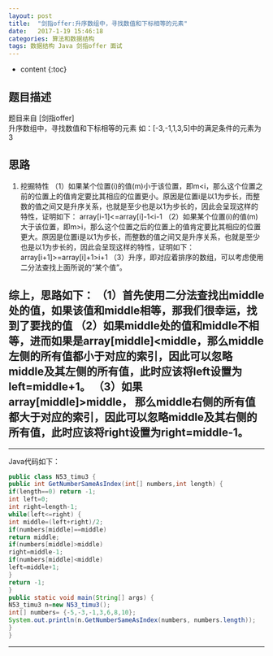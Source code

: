 ```yaml
---
layout: post
title:  "剑指offer:升序数组中，寻找数值和下标相等的元素"
date:   2017-1-19 15:46:18
categories: 算法和数据结构
tags: 数据结构 Java 剑指offer 面试
---
```


* content
{:toc}

## 题目描述

题目来自 [剑指offer]   
 升序数组中，寻找数值和下标相等的元素 如：[-3,-1,1,3,5]中的满足条件的元素为3
## 思路
1. 挖掘特性
（1）如果某个位置(i)的值(m)小于该位置，即m<i，那么这个位置之前的位置上的值肯定要比其相应的位置更小。原因是位置i是以1为步长，而整数的值之间又是升序关系，也就是至少也是以1为步长的，因此会呈现这样的特性，证明如下：
array[i-1]<=array[i]-1<i-1
（2）如果某个位置(i)的值(m)大于该位置，即m>i，那么这个位置之后的位置上的值肯定要比其相应的位置更大。原因是位置i是以1为步长，而整数的值之间又是升序关系，也就是至少也是以1为步长的，因此会呈现这样的特性，证明如下：
array[i+1]>=array[i]+1>i+1
（3）升序，即对应着排序的数组，可以考虑使用二分法查找上面所说的“某个值”。

综上，思路如下：
（1）首先使用二分法查找出middle处的值，如果该值和middle相等，那我们很幸运，找到了要找的值
（2）如果middle处的值和middle不相等，进而如果是array[middle]<middle，那么middle左侧的所有值都小于对应的索引，因此可以忽略middle及其左侧的所有值，此时应该将left设置为left=middle+1。
（3）如果array[middle]>middle， 那么middle右侧的所有值都大于对应的索引，因此可以忽略middle及其右侧的所有值，此时应该将right设置为right=middle-1。
--------------------- 

--------------------- 

Java代码如下：
```java
public class N53_timu3 {
public int GetNumberSameAsIndex(int[] numbers,int length) {
if(length==0) return -1;
int left=0;
int right=length-1;
while(left<=right) {
int middle=(left+right)/2;
if(numbers[middle]==middle) 
return middle;
if(numbers[middle]>middle) 
right=middle-1;
if(numbers[middle]<middle) 
left=middle+1;
}
return -1;
}
public static void main(String[] args) {
N53_timu3 n=new N53_timu3();
int[] numbers= {-5,-3,-1,3,6,8,10};
System.out.println(n.GetNumberSameAsIndex(numbers, numbers.length));
}
}
```
---
